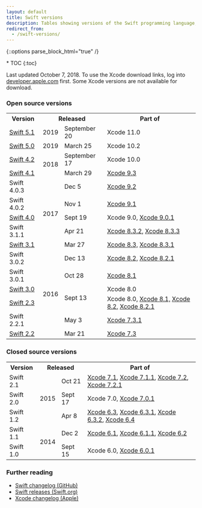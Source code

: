 ```yaml
---
layout: default
title: Swift versions
description: Tables showing versions of the Swift programming language, and their corresponding Xcode releases.
redirect_from: 
  - /swift-versions/
---
```

{::options parse_block_html="true" /}

<div id="compact-toc">
* TOC
{:toc}
</div>

Last updated October 7, 2018. To use the Xcode download links, log into [developer.apple.com](https://developer.apple.com/) first. Some Xcode versions are not available for download.

### Open source versions

<table>
  <tr>
    <th>Version</th>
    <th colspan="2">Released</th>
    <th>Part of</th>
  </tr>
  <tr>
    <td>
      <a href="https://swift.org/blog/swift-5-1-released/">Swift 5.1</a>
    </td>
    <td>2019</td>
    <td>September 20</td>
    <td>
      Xcode 11.0
    </td>
  </tr>
  <tr>
    <td>
      <a href="https://swift.org/blog/swift-5-released/">Swift 5.0</a>
    </td>
    <td>2019</td>
    <td>March 25</td>
    <td>
      Xcode 10.2
    </td>
  </tr>
  <tr>
    <td>
      <a href="https://swift.org/blog/swift-4-2-released/">Swift 4.2</a>
    </td>
    <td rowspan="2">2018</td>
    <td>September 17</td>
    <td>
      Xcode 10.0
    </td>
  </tr>
  <tr>
    <td>
      <a href="https://swift.org/blog/swift-4-1-released/">Swift 4.1</a>
    </td>
    <td>March 29</td>
    <td>
      <a href="https://download.developer.apple.com/Developer_Tools/Xcode_9.3/Xcode_9.3.xip">Xcode 9.3</a>
    </td>
  </tr>
  <tr>
    <td>Swift 4.0.3</td>
    <td rowspan="5">2017</td>
    <td>Dec 5</td>
    <td>
      <a href="https://download.developer.apple.com/Developer_Tools/Xcode_9.2/Xcode_9.2.xip">Xcode 9.2</a>
    </td>
  </tr>
  <tr>
    <td>Swift 4.0.2</td>
    <td>Nov 1</td>
    <td>
      <a href="https://download.developer.apple.com/Developer_Tools/Xcode_9.1/Xcode_9.1.xip">Xcode 9.1</a>
    </td>
  </tr>
  <tr>
    <td>
      <a href="https://swift.org/blog/swift-4-0-released/">
        <span class="strong">Swift 4.0</span>
      </a>
    </td>
    <td>Sept 19</td>
    <td>
      Xcode 9.0,
      <a href="https://download.developer.apple.com/Developer_Tools/Xcode_9.0.1/Xcode_9.0.1.xip">Xcode 9.0.1</a>
    </td>
  </tr>
  <tr>
    <td>Swift 3.1.1</td>
    <td>Apr 21</td>
    <td>
      <a href="https://download.developer.apple.com/Developer_Tools/Xcode_8.3.2/Xcode8.3.2.xip">Xcode 8.3.2</a>,
      <a href="https://download.developer.apple.com/Developer_Tools/Xcode_8.3.3/Xcode8.3.3.xip">Xcode 8.3.3</a>
    </td>
  </tr>
  <tr>
    <td>
      <a href="https://swift.org/blog/swift-3-1-released/">Swift 3.1</a>
    </td>
    <td>Mar 27</td>
    <td>
      <a href="https://download.developer.apple.com/Developer_Tools/Xcode_8.3/Xcode_8.3.xip">Xcode 8.3,</a>
      <a href="https://download.developer.apple.com/Developer_Tools/Xcode_8.3.1/Xcode_8.3.1.xip">Xcode 8.3.1</a>
    </td>
  </tr>
  <tr>
    <td>Swift 3.0.2</td>
    <td rowspan="6">2016</td>
    <td>Dec 13</td>
    <td>
      <a href="https://download.developer.apple.com/Developer_Tools/Xcode_8.2/Xcode_8.2.xip">Xcode 8.2,</a>
      <a href="https://download.developer.apple.com/Developer_Tools/Xcode_8.2.1/Xcode_8.2.1.xip">Xcode 8.2.1</a>
    </td>
  </tr>
  <tr>
    <td>Swift 3.0.1</td>
    <td>Oct 28</td>
    <td>
      <a href="https://download.developer.apple.com/Developer_Tools/Xcode_8.1/Xcode_8.1.xip">Xcode 8.1</a>
    </td>
  </tr>
  <tr>
    <td>
      <a href="https://swift.org/blog/swift-3-0-released/">
        <span class="strong">Swift 3.0</span>
      </a>
    </td>
    <td rowspan="2">Sept 13</td>
    <td>Xcode 8.0</td>
  </tr>
  <tr>
    <td>
      <a href="https://swift.org/blog/swift-2-3/">Swift 2.3</a>
    </td>
    <td>
      Xcode 8.0,
      <a href="https://download.developer.apple.com/Developer_Tools/Xcode_8.1/Xcode_8.1.xip">Xcode 8.1,</a>
      <a href="https://download.developer.apple.com/Developer_Tools/Xcode_8.2/Xcode_8.2.xip">Xcode 8.2,</a>
      <a href="https://download.developer.apple.com/Developer_Tools/Xcode_8.2.1/Xcode_8.2.1.xip">Xcode 8.2.1</a>
    </td>
  </tr>
  <tr>
    <td>Swift 2.2.1</td>
    <td>May 3</td>
    <td>
      <a href="https://download.developer.apple.com/Developer_Tools/Xcode_7.3.1/Xcode_7.3.1.dmg">Xcode 7.3.1</a>
    </td>
  </tr>
  <tr>
    <td>
      <a href="https://swift.org/blog/swift-2-2-released/">Swift 2.2</a>
    </td>
    <td>Mar 21</td>
    <td>
      <a href="https://download.developer.apple.com/Developer_Tools/Xcode_7.3/Xcode_7.3.dmg">Xcode 7.3</a>
    </td>
  </tr>
</table>

### Closed source versions

<table>
  <tr>
    <th>Version</th>
    <th colspan="2">Released</th>
    <th>Part of</th>
  </tr>
  <tr>
    <td>Swift 2.1</td>
    <td rowspan="3">2015</td>
    <td>Oct 21</td>
    <td>
      <a href="https://download.developer.apple.com/Developer_Tools/Xcode_7.1/Xcode_7.1.dmg">Xcode 7.1</a>, 
      <a href="https://download.developer.apple.com/Developer_Tools/Xcode_7.1.1/Xcode_7.1.1.dmg">Xcode 7.1.1</a>, 
      <a href="https://download.developer.apple.com/Developer_Tools/Xcode_7.2/Xcode_7.2.dmg">Xcode 7.2</a>, 
      <a href="https://download.developer.apple.com/Developer_Tools/Xcode_7.2.1/Xcode_7.2.1.dmg">Xcode 7.2.1</a>
    </td>
  </tr>
  <tr>
    <td><span class="strong">Swift 2.0</span></td>
    <td>Sept 17</td>
    <td>
      Xcode 7.0, 
      <a href="https://download.developer.apple.com/Developer_Tools/Xcode_7.0.1/Xcode_7.0.1.dmg">Xcode 7.0.1</a>
    </td>
  </tr>
  <tr>
    <td>Swift 1.2</td>
    <td>Apr 8</td>
    <td>
      <a href="https://download.developer.apple.com/Developer_Tools/Xcode_6.3/Xcode_6.3.dmg">Xcode 6.3</a>, 
      <a href="https://download.developer.apple.com/Developer_Tools/Xcode_6.3.1/Xcode_6.3.1.dmg">Xcode 6.3.1</a>, 
      <a href="https://download.developer.apple.com/Developer_Tools/Xcode_6.3.2/Xcode_6.3.2.dmg">Xcode 6.3.2</a>, 
      <a href="https://download.developer.apple.com/Developer_Tools/Xcode_6.4/Xcode_6.4.dmg">Xcode 6.4</a>
    </td>
  </tr>
  <tr>
    <td>Swift 1.1</td>
    <td rowspan="2">2014</td>
    <td>Dec 2</td>
    <td>
      <a href="https://download.developer.apple.com/Developer_Tools/xcode_6.1/56841_xcode_6.1.dmg">Xcode 6.1</a>, 
      <a href="https://download.developer.apple.com/Developer_Tools/xcode_6.1.1/xcode_6.1.1.dmg">Xcode 6.1.1</a>, 
      <a href="https://download.developer.apple.com/Developer_Tools/Xcode_6.2/Xcode_6.2.dmg">Xcode 6.2</a>
    </td>
  </tr>
  <tr>
    <td><span class="strong">Swift 1.0</span></td>
    <td>Sept 15</td>
    <td>
      Xcode 6.0, 
      <a href="https://download.developer.apple.com/Developer_Tools/xcode_6.0.1/xcode_6.0.1.dmg">Xcode 6.0.1</a>
    </td>
  </tr>
</table>

### Further reading

* [Swift changelog (GitHub)](https://github.com/apple/swift/blob/master/CHANGELOG.md)
* [Swift releases (Swift.org)](https://swift.org/download/#releases)
* [Xcode changelog (Apple)](https://developer.apple.com/library/content/releasenotes/DeveloperTools/RN-Xcode/Chapters/Introduction.html)